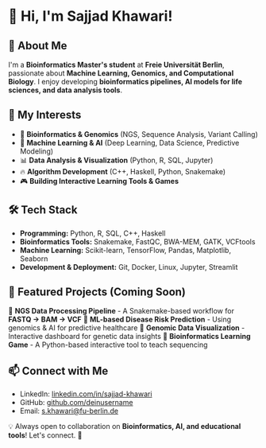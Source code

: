 # 👋 Hi, I'm Sajjad Khawari!

## 🌱 About Me
I'm a **Bioinformatics Master's student** at **Freie Universität Berlin**, passionate about **Machine Learning, Genomics, and Computational Biology**. I enjoy developing **bioinformatics pipelines, AI models for life sciences, and data analysis tools**.

## 🔬 My Interests
- 🧬 **Bioinformatics & Genomics** (NGS, Sequence Analysis, Variant Calling)
- 🤖 **Machine Learning & AI** (Deep Learning, Data Science, Predictive Modeling)
- 📊 **Data Analysis & Visualization** (Python, R, SQL, Jupyter)
- 🔥 **Algorithm Development** (C++, Haskell, Python, Snakemake)
- 🎮 **Building Interactive Learning Tools & Games**

## 🛠 Tech Stack
- **Programming:** Python, R, SQL, C++, Haskell
- **Bioinformatics Tools:** Snakemake, FastQC, BWA-MEM, GATK, VCFtools
- **Machine Learning:** Scikit-learn, TensorFlow, Pandas, Matplotlib, Seaborn
- **Development & Deployment:** Git, Docker, Linux, Jupyter, Streamlit

## 🚀 Featured Projects (Coming Soon)
🔹 **NGS Data Processing Pipeline** - A Snakemake-based workflow for **FASTQ → BAM → VCF**
🔹 **ML-based Disease Risk Prediction** - Using genomics & AI for predictive healthcare
🔹 **Genomic Data Visualization** - Interactive dashboard for genetic data insights
🔹 **Bioinformatics Learning Game** - A Python-based interactive tool to teach sequencing

## 📫 Connect with Me
- LinkedIn: [linkedin.com/in/sajjad-khawari](https://www.linkedin.com/in/sajjad-khawari)
- GitHub: [github.com/deinusername](https://github.com/deinusername)
- Email: [s.khawari@fu-berlin.de](mailto:s.khawari@fu-berlin.de)

💡 Always open to collaboration on **Bioinformatics, AI, and educational tools**! Let's connect. 🚀
